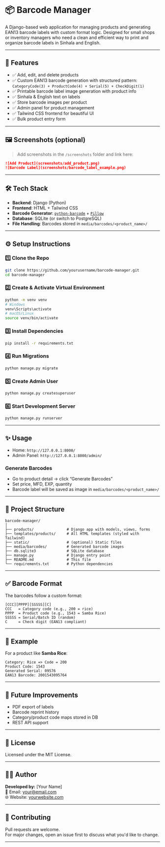 # 📦 Barcode Manager

A Django-based web application for managing products and generating EAN13 barcode labels with custom format logic. Designed for small shops or inventory managers who need a clean and efficient way to print and organize barcode labels in Sinhala and English.

---

## 🚀 Features

- ✅ Add, edit, and delete products
- ✅ Custom EAN13 barcode generation with structured pattern:  
  `CategoryCode(3) + ProductCode(4) + Serial(5) + CheckDigit(1)`
- ✅ Printable barcode label image generation with product info
- ✅ Sinhala & English text on labels
- ✅ Store barcode images per product
- ✅ Admin panel for product management
- ✅ Tailwind CSS frontend for beautiful UI
- ✅ Bulk product entry form

---

## 🖼️ Screenshots (optional)

> Add screenshots in the `/screenshots` folder and link here:
```md
![Add Product](screenshots/add_product.png)
![Barcode Label](screenshots/barcode_label_example.png)
```

---

## 🛠️ Tech Stack

- **Backend**: Django (Python)
- **Frontend**: HTML + Tailwind CSS
- **Barcode Generator**: [`python-barcode`](https://pypi.org/project/python-barcode/) + [`Pillow`](https://pypi.org/project/Pillow/)
- **Database**: SQLite (or switch to PostgreSQL)
- **File Handling**: Barcodes stored in `media/barcodes/<product_name>/`

---

## ⚙️ Setup Instructions

### 1️⃣ Clone the Repo

```bash
git clone https://github.com/yourusername/barcode-manager.git
cd barcode-manager
```

### 2️⃣ Create & Activate Virtual Environment

```bash
python -m venv venv
# Windows
venv\Scripts\activate
# macOS/Linux
source venv/bin/activate
```

### 3️⃣ Install Dependencies

```bash
pip install -r requirements.txt
```

### 4️⃣ Run Migrations

```bash
python manage.py migrate
```

### 5️⃣ Create Admin User

```bash
python manage.py createsuperuser
```

### 6️⃣ Start Development Server

```bash
python manage.py runserver
```

---

## ✨ Usage

- Home: `http://127.0.0.1:8000/`
- Admin Panel: `http://127.0.0.1:8000/admin/`

### Generate Barcodes
- Go to product detail → click “Generate Barcodes”
- Set price, MFD, EXP, quantity
- Barcode label will be saved as image in `media/barcodes/<product_name>/`

---

## 📁 Project Structure

```
barcode-manager/
│
├── products/               # Django app with models, views, forms
├── templates/products/     # All HTML templates (styled with Tailwind)
├── static/                 # (optional) Static files
├── media/barcodes/         # Generated barcode images
├── db.sqlite3              # SQLite database
├── manage.py               # Django entry point
├── README.md               # This file
└── requirements.txt        # Python dependencies
```

---

## ✅ Barcode Format

The barcodes follow a custom format:

```
[CCC][PPPP][SSSSS][C]
CCC   = Category code (e.g., 200 = rice)
PPPP  = Product code (e.g., 1543 = Samba Rice)
SSSSS = Serial/Batch ID (random)
C     = Check digit (EAN13 compliant)
```

---

## 🧪 Example

For a product like **Samba Rice**:

```text
Category: Rice => Code = 200
Product Code: 1543
Generated Serial: 09576
EAN13 Barcode: 2001543095764
```

---

## 🧠 Future Improvements

- PDF export of labels
- Barcode reprint history
- Category/product code maps stored in DB
- REST API support

---

## 🔐 License

Licensed under the MIT License.

---

## 🙋‍♂️ Author

**Developed by:** [Your Name]  
📧 Email: your@email.com  
🌐 Website: [yourwebsite.com](http://yourwebsite.com)

---

## 🤝 Contributing

Pull requests are welcome.  
For major changes, open an issue first to discuss what you'd like to change.

---
